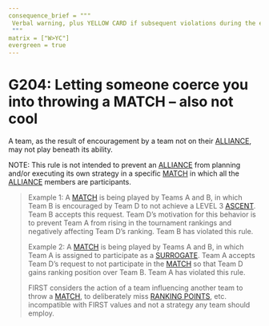 ```yaml
---
consequence_brief = """
 Verbal warning, plus YELLOW CARD if subsequent violations during the event. \
 """
matrix = ["W>YC"]
evergreen = true
---
```


# G204: Letting someone coerce you into throwing a MATCH – also not cool

A team, as the result of encouragement by a team not on their [ALLIANCE](!!),
may not play beneath its ability.

NOTE: This rule is not intended to prevent an [ALLIANCE](!!) from planning
and/or executing its own strategy in a specific [MATCH](!!) in which all the
[ALLIANCE](!!) members are participants.

> Example 1: A [MATCH](!!) is being played by Teams A and B, in which Team B is
> encouraged by Team D to not achieve a LEVEL 3 [ASCENT](!!). Team B accepts
> this request. Team D’s motivation for this behavior is to prevent Team A from
> rising in the tournament rankings and negatively affecting Team D’s ranking.
> Team B has violated this rule.
>
> Example 2: A [MATCH](!!) is being played by Teams A and B, in which Team A is
> assigned to participate as a [SURROGATE](!!). Team A accepts Team D’s request
> to not participate in the [MATCH](!!) so that Team D gains ranking position
> over Team B. Team A has violated this rule.
>
> FIRST considers the action of a team influencing another team to throw a
> [MATCH](!!), to deliberately miss [RANKING POINTS](!!), etc. incompatible
> with FIRST values and not a strategy any team should employ.
